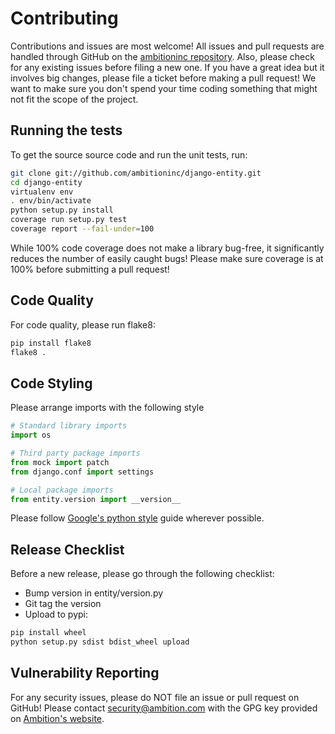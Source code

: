 # Contributing
Contributions and issues are most welcome! All issues and pull requests are
handled through GitHub on the 
[ambitioninc repository](https://github.com/ambitioninc/django-entity/issues).
Also, please check for any existing issues before filing a new one. If you have
a great idea but it involves big changes, please file a ticket before making a 
pull request! We want to make sure you don't spend your time coding something
that might not fit the scope of the project.

## Running the tests

To get the source source code and run the unit tests, run:
```bash
git clone git://github.com/ambitioninc/django-entity.git
cd django-entity
virtualenv env
. env/bin/activate
python setup.py install
coverage run setup.py test
coverage report --fail-under=100
```

While 100% code coverage does not make a library bug-free, it significantly
reduces the number of easily caught bugs! Please make sure coverage is at 100%
before submitting a pull request!

## Code Quality

For code quality, please run flake8:
```bash
pip install flake8
flake8 .
```

## Code Styling
Please arrange imports with the following style

```python
# Standard library imports
import os

# Third party package imports
from mock import patch
from django.conf import settings

# Local package imports
from entity.version import __version__
```

Please follow 
[Google's python style](http://google-styleguide.googlecode.com/svn/trunk/pyguide.html)
guide wherever possible.



## Release Checklist

Before a new release, please go through the following checklist:

* Bump version in entity/version.py
* Git tag the version
* Upload to pypi:
```bash
pip install wheel
python setup.py sdist bdist_wheel upload 
```

## Vulnerability Reporting

For any security issues, please do NOT file an issue or pull request on GitHub!
Please contact [security@ambition.com](mailto:security@ambition.com) with the 
GPG key provided on [Ambition's website](http://ambition.com/security/).
